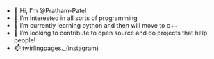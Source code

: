 - 👋 Hi, I’m @Pratham-Patel
- 👀 I’m interested in all sorts of programming
- 🌱 I’m currently learning python and then will move to c++
- 💞️ I’m looking to contribute to open source and do projects that help people!
- 📫 twirlingpages._(instagram)


